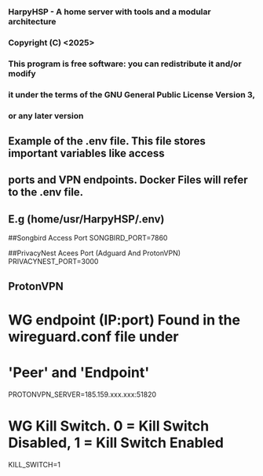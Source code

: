 ### HarpyHSP - A home server with tools and a modular architecture
### Copyright (C) <2025>  <WauLau>
### This program is free software: you can redistribute it and/or modify
### it under the terms of the GNU General Public License Version 3,
### or any later version

## Example of the .env file. This file stores important variables like access
## ports and VPN endpoints. Docker Files will refer to the .env file. 
## E.g (home/usr/HarpyHSP/.env)
                                
##Songbird Access Port
SONGBIRD_PORT=7860

##PrivacyNest Acees Port (Adguard And ProtonVPN)
PRIVACYNEST_PORT=3000

## ProtonVPN 
# WG endpoint (IP:port) Found in the wireguard.conf file under 
# 'Peer' and 'Endpoint'
PROTONVPN_SERVER=185.159.xxx.xxx:51820
# WG Kill Switch.  0 = Kill Switch Disabled, 1 = Kill Switch Enabled
KILL_SWITCH=1
